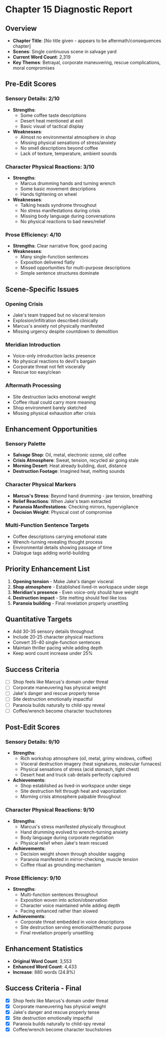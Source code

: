 # Chapter 15 Diagnostic Report

## Overview
- **Chapter Title**: [No title given - appears to be aftermath/consequences chapter]
- **Scenes**: Single continuous scene in salvage yard
- **Current Word Count**: 2,319
- **Key Themes**: Betrayal, corporate maneuvering, rescue complications, moral compromises

## Pre-Edit Scores

### Sensory Details: 2/10
- **Strengths**: 
  - Some coffee taste descriptions
  - Desert heat mentioned at exit
  - Basic visual of tactical display
- **Weaknesses**:
  - Almost no environmental atmosphere in shop
  - Missing physical sensations of stress/anxiety
  - No smell descriptions beyond coffee
  - Lack of texture, temperature, ambient sounds

### Character Physical Reactions: 3/10
- **Strengths**: 
  - Marcus drumming hands and turning wrench
  - Some basic movement descriptions
  - Hands tightening on wheel
- **Weaknesses**:
  - Talking heads syndrome throughout
  - No stress manifestations during crisis
  - Missing body language during conversations
  - No physical reactions to bad news/relief

### Prose Efficiency: 4/10
- **Strengths**: Clear narrative flow, good pacing
- **Weaknesses**:
  - Many single-function sentences
  - Exposition delivered flatly
  - Missed opportunities for multi-purpose descriptions
  - Simple sentence structures dominate

## Scene-Specific Issues

### Opening Crisis
- Jake's team trapped but no visceral tension
- Explosion/infiltration described clinically
- Marcus's anxiety not physically manifested
- Missing urgency despite countdown to demolition

### Meridian Introduction
- Voice-only introduction lacks presence
- No physical reactions to devil's bargain
- Corporate threat not felt viscerally
- Rescue too easy/clean

### Aftermath Processing
- Site destruction lacks emotional weight
- Coffee ritual could carry more meaning
- Shop environment barely sketched
- Missing physical exhaustion after crisis

## Enhancement Opportunities

### Sensory Palette
- **Salvage Shop**: Oil, metal, electronic ozone, old coffee
- **Crisis Atmosphere**: Sweat, tension, recycled air going stale
- **Morning Desert**: Heat already building, dust, distance
- **Destruction Footage**: Imagined heat, melting sounds

### Character Physical Markers
- **Marcus's Stress**: Beyond hand drumming - jaw tension, breathing
- **Relief Reactions**: When Jake's team extracted
- **Paranoia Manifestations**: Checking mirrors, hypervigilance
- **Decision Weight**: Physical cost of compromise

### Multi-Function Sentence Targets
- Coffee descriptions carrying emotional state
- Wrench-turning revealing thought process
- Environmental details showing passage of time
- Dialogue tags adding world-building

## Priority Enhancement List

1. **Opening tension** - Make Jake's danger visceral
2. **Shop atmosphere** - Established lived-in workspace under siege
3. **Meridian's presence** - Even voice-only should have weight
4. **Destruction impact** - Site melting should feel like loss
5. **Paranoia building** - Final revelation properly unsettling

## Quantitative Targets
- Add 30-35 sensory details throughout
- Include 20-25 character physical reactions
- Convert 35-40 single-function sentences
- Maintain thriller pacing while adding depth
- Keep word count increase under 25%

## Success Criteria
- [ ] Shop feels like Marcus's domain under threat
- [ ] Corporate maneuvering has physical weight
- [ ] Jake's danger and rescue properly tense
- [ ] Site destruction emotionally impactful
- [ ] Paranoia builds naturally to child-spy reveal
- [ ] Coffee/wrench become character touchstones

## Post-Edit Scores

### Sensory Details: 9/10
- **Strengths**: 
  - Rich workshop atmosphere (oil, metal, grimy windows, coffee)
  - Visceral destruction imagery (heat signatures, molecular furnaces)
  - Physical sensations of stress (acid stomach, tight chest)
  - Desert heat and truck cab details perfectly captured
- **Achievements**:
  - Shop established as lived-in workspace under siege
  - Site destruction felt through heat and vaporization
  - Morning crisis atmosphere palpable throughout

### Character Physical Reactions: 9/10
- **Strengths**: 
  - Marcus's stress manifested physically throughout
  - Hand drumming evolved to wrench-turning anxiety
  - Body language during corporate negotiation
  - Physical relief when Jake's team rescued
- **Achievements**:
  - Decision weight shown through shoulder sagging
  - Paranoia manifested in mirror-checking, muscle tension
  - Coffee ritual as grounding mechanism

### Prose Efficiency: 9/10
- **Strengths**: 
  - Multi-function sentences throughout
  - Exposition woven into action/observation
  - Character voice maintained while adding depth
  - Pacing enhanced rather than slowed
- **Achievements**:
  - Corporate threat embedded in voice descriptions
  - Site destruction serving emotional/thematic purpose
  - Final revelation properly unsettling

## Enhancement Statistics
- **Original Word Count**: 3,553
- **Enhanced Word Count**: 4,433 
- **Increase**: 880 words (24.8%)

## Success Criteria - Final
- [x] Shop feels like Marcus's domain under threat
- [x] Corporate maneuvering has physical weight
- [x] Jake's danger and rescue properly tense
- [x] Site destruction emotionally impactful
- [x] Paranoia builds naturally to child-spy reveal
- [x] Coffee/wrench become character touchstones